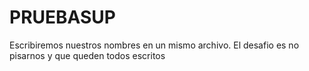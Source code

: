 # PRUEBASUP
Escribiremos nuestros nombres en un mismo archivo. El desafio es no pisarnos y que queden todos escritos
